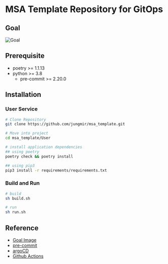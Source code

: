 # MSA Template Repository for GitOps

## Goal

![Goal](https://miro.medium.com/max/700/1*0MpcMgFb4hkcqXtflGSYNQ.png)

## Prerequisite

- poetry >= 1.1.13
- python >= 3.8
  - pre-commit >= 2.20.0

## Installation

### User Service

```Bash
# Clone Repository
git clone https://github.com/jungmir/msa_template.git

# Move into project
cd msa_template/User

# install application dependencies
## using poetry
poetry check && poetry install

## using pip3
pip3 install -r requirements/requirements.txt
```

### Build and Run

```Bash
# build
sh build.sh

# run
sh run.sh
```

## Reference

- [Goal Image](https://blog.argoproj.io/introducing-argo-cd-declarative-continuous-delivery-for-kubernetes-da2a73a780cd)
- [pre-commit](https://pre-commit.com/)
- [argoCD](https://argo-cd.readthedocs.io/en/stable/)
- [Github Actions](https://github.com/features/actions)
